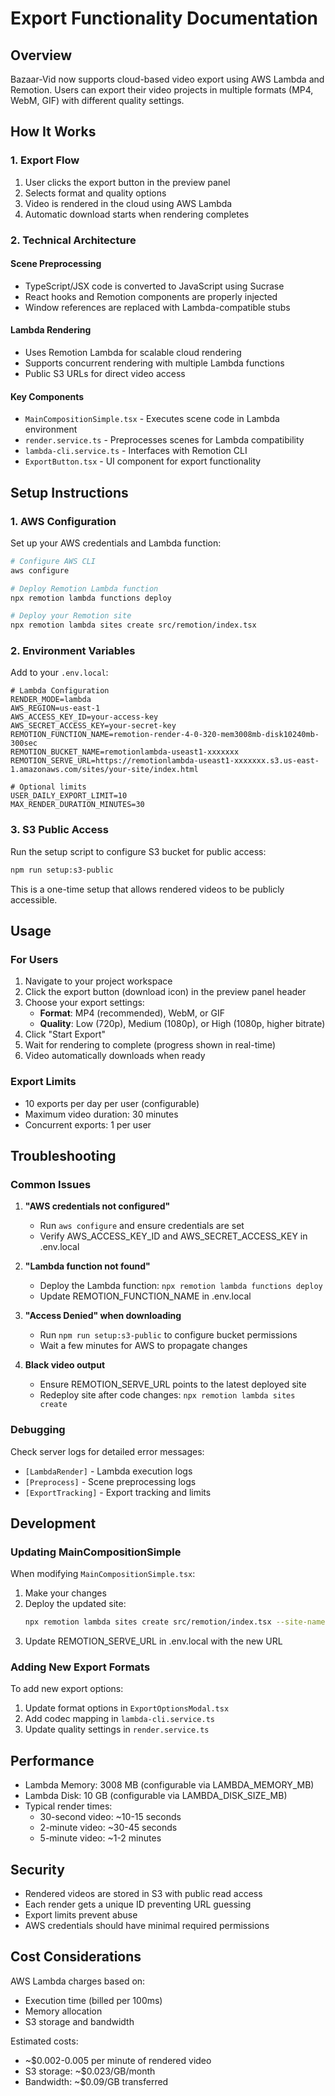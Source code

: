 # Export Functionality Documentation

## Overview

Bazaar-Vid now supports cloud-based video export using AWS Lambda and Remotion. Users can export their video projects in multiple formats (MP4, WebM, GIF) with different quality settings.

## How It Works

### 1. Export Flow
1. User clicks the export button in the preview panel
2. Selects format and quality options
3. Video is rendered in the cloud using AWS Lambda
4. Automatic download starts when rendering completes

### 2. Technical Architecture

#### Scene Preprocessing
- TypeScript/JSX code is converted to JavaScript using Sucrase
- React hooks and Remotion components are properly injected
- Window references are replaced with Lambda-compatible stubs

#### Lambda Rendering
- Uses Remotion Lambda for scalable cloud rendering
- Supports concurrent rendering with multiple Lambda functions
- Public S3 URLs for direct video access

#### Key Components
- `MainCompositionSimple.tsx` - Executes scene code in Lambda environment
- `render.service.ts` - Preprocesses scenes for Lambda compatibility
- `lambda-cli.service.ts` - Interfaces with Remotion CLI
- `ExportButton.tsx` - UI component for export functionality

## Setup Instructions

### 1. AWS Configuration

Set up your AWS credentials and Lambda function:

```bash
# Configure AWS CLI
aws configure

# Deploy Remotion Lambda function
npx remotion lambda functions deploy

# Deploy your Remotion site
npx remotion lambda sites create src/remotion/index.tsx
```

### 2. Environment Variables

Add to your `.env.local`:

```env
# Lambda Configuration
RENDER_MODE=lambda
AWS_REGION=us-east-1
AWS_ACCESS_KEY_ID=your-access-key
AWS_SECRET_ACCESS_KEY=your-secret-key
REMOTION_FUNCTION_NAME=remotion-render-4-0-320-mem3008mb-disk10240mb-300sec
REMOTION_BUCKET_NAME=remotionlambda-useast1-xxxxxxx
REMOTION_SERVE_URL=https://remotionlambda-useast1-xxxxxxx.s3.us-east-1.amazonaws.com/sites/your-site/index.html

# Optional limits
USER_DAILY_EXPORT_LIMIT=10
MAX_RENDER_DURATION_MINUTES=30
```

### 3. S3 Public Access

Run the setup script to configure S3 bucket for public access:

```bash
npm run setup:s3-public
```

This is a one-time setup that allows rendered videos to be publicly accessible.

## Usage

### For Users

1. Navigate to your project workspace
2. Click the export button (download icon) in the preview panel header
3. Choose your export settings:
   - **Format**: MP4 (recommended), WebM, or GIF
   - **Quality**: Low (720p), Medium (1080p), or High (1080p, higher bitrate)
4. Click "Start Export"
5. Wait for rendering to complete (progress shown in real-time)
6. Video automatically downloads when ready

### Export Limits
- 10 exports per day per user (configurable)
- Maximum video duration: 30 minutes
- Concurrent exports: 1 per user

## Troubleshooting

### Common Issues

1. **"AWS credentials not configured"**
   - Run `aws configure` and ensure credentials are set
   - Verify AWS_ACCESS_KEY_ID and AWS_SECRET_ACCESS_KEY in .env.local

2. **"Lambda function not found"**
   - Deploy the Lambda function: `npx remotion lambda functions deploy`
   - Update REMOTION_FUNCTION_NAME in .env.local

3. **"Access Denied" when downloading**
   - Run `npm run setup:s3-public` to configure bucket permissions
   - Wait a few minutes for AWS to propagate changes

4. **Black video output**
   - Ensure REMOTION_SERVE_URL points to the latest deployed site
   - Redeploy site after code changes: `npx remotion lambda sites create`

### Debugging

Check server logs for detailed error messages:
- `[LambdaRender]` - Lambda execution logs
- `[Preprocess]` - Scene preprocessing logs
- `[ExportTracking]` - Export tracking and limits

## Development

### Updating MainCompositionSimple

When modifying `MainCompositionSimple.tsx`:

1. Make your changes
2. Deploy the updated site:
   ```bash
   npx remotion lambda sites create src/remotion/index.tsx --site-name="bazaar-vid-updated"
   ```
3. Update REMOTION_SERVE_URL in .env.local with the new URL

### Adding New Export Formats

To add new export options:
1. Update format options in `ExportOptionsModal.tsx`
2. Add codec mapping in `lambda-cli.service.ts`
3. Update quality settings in `render.service.ts`

## Performance

- Lambda Memory: 3008 MB (configurable via LAMBDA_MEMORY_MB)
- Lambda Disk: 10 GB (configurable via LAMBDA_DISK_SIZE_MB)
- Typical render times:
  - 30-second video: ~10-15 seconds
  - 2-minute video: ~30-45 seconds
  - 5-minute video: ~1-2 minutes

## Security

- Rendered videos are stored in S3 with public read access
- Each render gets a unique ID preventing URL guessing
- Export limits prevent abuse
- AWS credentials should have minimal required permissions

## Cost Considerations

AWS Lambda charges based on:
- Execution time (billed per 100ms)
- Memory allocation
- S3 storage and bandwidth

Estimated costs:
- ~$0.002-0.005 per minute of rendered video
- S3 storage: ~$0.023/GB/month
- Bandwidth: ~$0.09/GB transferred